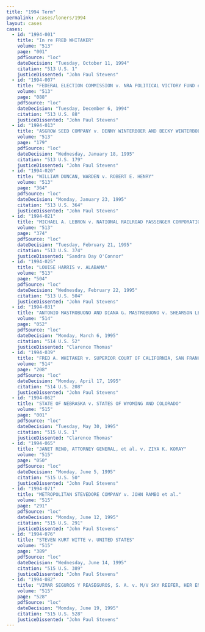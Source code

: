```yaml
---
title: "1994 Term"
permalink: /cases/loners/1994
layout: cases
cases:
  - id: "1994-001"
    title: "In re FRED WHITAKER"
    volume: "513"
    page: "001"
    pdfSource: "loc"
    dateDecision: "Tuesday, October 11, 1994"
    citation: "513 U.S. 1"
    justiceDissented: "John Paul Stevens"
  - id: "1994-007"
    title: "FEDERAL ELECTION COMMISSION v. NRA POLITICAL VICTORY FUND et al."
    volume: "513"
    page: "088"
    pdfSource: "loc"
    dateDecision: "Tuesday, December 6, 1994"
    citation: "513 U.S. 88"
    justiceDissented: "John Paul Stevens"
  - id: "1994-013"
    title: "ASGROW SEED COMPANY v. DENNY WINTERBOER AND BECKY WINTERBOER, DBA DEEBEES"
    volume: "513"
    page: "179"
    pdfSource: "loc"
    dateDecision: "Wednesday, January 18, 1995"
    citation: "513 U.S. 179"
    justiceDissented: "John Paul Stevens"
  - id: "1994-020"
    title: "WILLIAM DUNCAN, WARDEN v. ROBERT E. HENRY"
    volume: "513"
    page: "364"
    pdfSource: "loc"
    dateDecision: "Monday, January 23, 1995"
    citation: "513 U.S. 364"
    justiceDissented: "John Paul Stevens"
  - id: "1994-021"
    title: "MICHAEL A. LEBRON v. NATIONAL RAILROAD PASSENGER CORPORATION"
    volume: "513"
    page: "374"
    pdfSource: "loc"
    dateDecision: "Tuesday, February 21, 1995"
    citation: "513 U.S. 374"
    justiceDissented: "Sandra Day O'Connor"
  - id: "1994-025"
    title: "LOUISE HARRIS v. ALABAMA"
    volume: "513"
    page: "504"
    pdfSource: "loc"
    dateDecision: "Wednesday, February 22, 1995"
    citation: "513 U.S. 504"
    justiceDissented: "John Paul Stevens"
  - id: "1994-031"
    title: "ANTONIO MASTROBUONO AND DIANA G. MASTROBUONO v. SHEARSON LEHMAN HUTTON, INC., et al."
    volume: "514"
    page: "052"
    pdfSource: "loc"
    dateDecision: "Monday, March 6, 1995"
    citation: "514 U.S. 52"
    justiceDissented: "Clarence Thomas"
  - id: "1994-039"
    title: "FRED A. WHITAKER v. SUPERIOR COURT OF CALIFORNIA, SAN FRANCISCO COUNTY (MERRILL REESE, INC., REAL PARTY IN INTEREST)"
    volume: "514"
    page: "208"
    pdfSource: "loc"
    dateDecision: "Monday, April 17, 1995"
    citation: "514 U.S. 208"
    justiceDissented: "John Paul Stevens"
  - id: "1994-062"
    title: "STATE OF NEBRASKA v. STATES OF WYOMING AND COLORADO"
    volume: "515"
    page: "001"
    pdfSource: "loc"
    dateDecision: "Tuesday, May 30, 1995"
    citation: "515 U.S. 1"
    justiceDissented: "Clarence Thomas"
  - id: "1994-065"
    title: "JANET RENO, ATTORNEY GENERAL, et al. v. ZIYA K. KORAY"
    volume: "515"
    page: "050"
    pdfSource: "loc"
    dateDecision: "Monday, June 5, 1995"
    citation: "515 U.S. 50"
    justiceDissented: "John Paul Stevens"
  - id: "1994-071"
    title: "METROPOLITAN STEVEDORE COMPANY v. JOHN RAMBO et al."
    volume: "515"
    page: "291"
    pdfSource: "loc"
    dateDecision: "Monday, June 12, 1995"
    citation: "515 U.S. 291"
    justiceDissented: "John Paul Stevens"
  - id: "1994-076"
    title: "STEVEN KURT WITTE v. UNITED STATES"
    volume: "515"
    page: "389"
    pdfSource: "loc"
    dateDecision: "Wednesday, June 14, 1995"
    citation: "515 U.S. 389"
    justiceDissented: "John Paul Stevens"
  - id: "1994-082"
    title: "VIMAR SEGUROS Y REASEGUROS, S. A. v. M/V SKY REEFER, HER ENGINES, ETC., et al."
    volume: "515"
    page: "528"
    pdfSource: "loc"
    dateDecision: "Monday, June 19, 1995"
    citation: "515 U.S. 528"
    justiceDissented: "John Paul Stevens"
---
```

